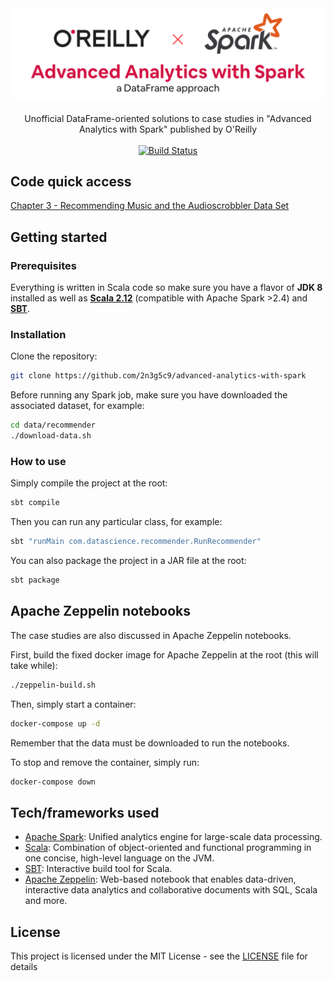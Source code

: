 <div align="center">
  <img width="512" src="https://raw.githubusercontent.com/2n3g5c9/advanced-analytics-with-spark/master/img/advanced-analytics-with-spark_banner.png" alt="advanced-analytics-with-spark">
</div>

<br />

<div align="center">Unofficial DataFrame-oriented solutions to case studies in "Advanced Analytics with Spark" published by O'Reilly</div>

<br />

<div align="center">
  <!-- Build Status -->
  <a href="https://circleci.com/gh/2n3g5c9/advanced-analytics-with-spark">
    <img src="https://circleci.com/gh/2n3g5c9/advanced-analytics-with-spark.svg?style=svg" alt="Build Status" />
  </a>
</div>

## Code quick access

[Chapter 3 - Recommending Music and the Audioscrobbler Data Set](https://github.com/2n3g5c9/advanced-analytics-with-spark/tree/master/src/main/scala/com/datascience/recommender)

## Getting started

### Prerequisites

Everything is written in Scala code so make sure you have a flavor of **JDK 8** installed as well as **[Scala 2.12](https://www.scala-lang.org/)** (compatible with Apache Spark >2.4) and **[SBT](https://www.scala-sbt.org/)**.

### Installation

Clone the repository:

```bash
git clone https://github.com/2n3g5c9/advanced-analytics-with-spark
```

Before running any Spark job, make sure you have downloaded the associated dataset, for example:

```bash
cd data/recommender
./download-data.sh
```

### How to use

Simply compile the project at the root:

```bash
sbt compile
```

Then you can run any particular class, for example:

```bash
sbt "runMain com.datascience.recommender.RunRecommender"
```

You can also package the project in a JAR file at the root:

```bash
sbt package
```

## Apache Zeppelin notebooks

The case studies are also discussed in Apache Zeppelin notebooks.

First, build the fixed docker image for Apache Zeppelin at the root (this will take while):
````bash
./zeppelin-build.sh
````

Then, simply start a container:
````bash
docker-compose up -d
````

Remember that the data must be downloaded to run the notebooks.

To stop and remove the container, simply run:
````bash
docker-compose down
````

## Tech/frameworks used

- [Apache Spark](https://spark.apache.org/): Unified analytics engine for large-scale data processing.
- [Scala](https://www.scala-lang.org/): Combination of object-oriented and functional programming in one concise, high-level language on the JVM.
- [SBT](https://www.scala-sbt.org/): Interactive build tool for Scala.
- [Apache Zeppelin](https://zeppelin.apache.org/): Web-based notebook that enables data-driven, interactive data analytics and collaborative documents with SQL, Scala and more.

## License

This project is licensed under the MIT License - see the [LICENSE](LICENSE) file for details
